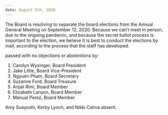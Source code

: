```yaml
---
date: August 5th, 2020
---
```


The Board is resolving to separate the board elections from the Annual General Meeting on September 12, 2020. Because we can’t meet in person, due to the ongoing pandemic, and because the secret ballot process is important to the election, we believe it is best to conduct the elections by mail, according to the process that the staff has developed.

passed with no objections or abstentions by: 
1. Carolyn Wysinger, Board President
2. Jake Little, Board Vice-President
3. Ngyuen Pham, Board Secretary
4. Suzanne Ford, Board Treasure
5. Anjali Rimi, Board Member
6. Elizabeth Lanyon, Board Member
7. Manual Perez, Board Member

Amy Sueyoshi, Kerby Lynch, and Nikki Calma absent. 